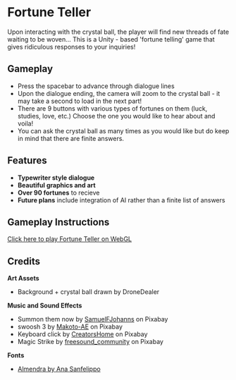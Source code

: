 # Fortune Teller
Upon interacting with the crystal ball, the player will find new threads of fate waiting to be woven... 
This is a Unity - based 'fortune telling' game that gives ridiculous responses to your inquiries!

## Gameplay
- Press the spacebar to advance through dialogue lines
- Upon the dialogue ending, the camera will zoom to the crystal ball - it may take a second to load in the next part!
- There are 9 buttons with various types of fortunes on them (luck, studies, love, etc.) Choose the one you would like to hear about and voila!
- You can ask the crystal ball as many times as you would like but do keep in mind that there are finite answers.

## Features
- **Typewriter style dialogue**
- **Beautiful graphics and art**
- **Over 90 fortunes** to recieve
- **Future plans** include integration of AI rather than a finite list of answers

## Gameplay Instructions
[Click here to play Fortune Teller on WebGL](https://dronedealer.github.io/Fortune-Teller/)

## Credits
**Art Assets**
- Background + crystal ball drawn by DroneDealer

**Music and Sound Effects**
- Summon them now by [SamuelFJohanns](https://pixabay.com/sound-effects/summon-them-now-114743/) on Pixabay
- swoosh 3 by [Makoto-AE](https://pixabay.com/sound-effects/swoosh-3-359830/) on Pixabay
- Keyboard click by [CreatorsHome](https://pixabay.com/sound-effects/keyboard-click-327728/) on Pixabay
- Magic Strike by [freesound_community](https://pixabay.com/sound-effects/magic-strike-5856/) on Pixabay

**Fonts**
- [Almendra by Ana Sanfelippo](https://fonts.google.com/specimen/Almendra)
